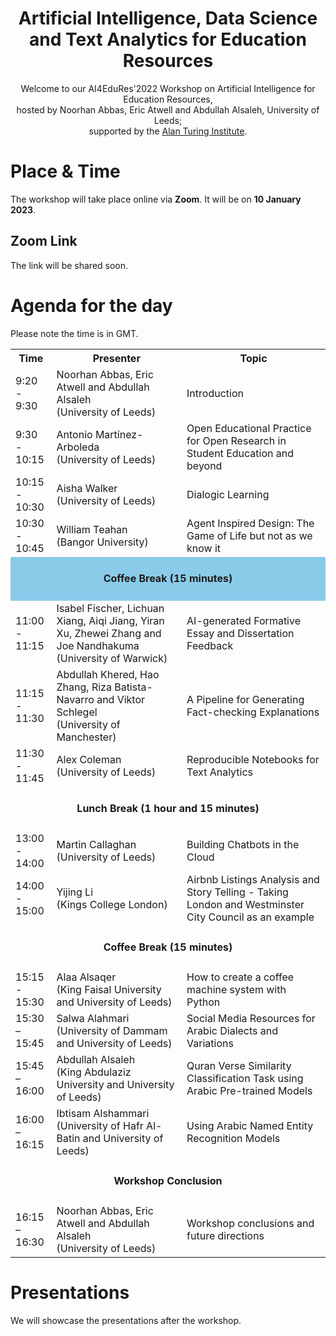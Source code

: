 <!--# AI4EduRes.github.io 
# AI, Data Science and Text Analytics Resources for Education !-->
<!-- please email ai4educationresources@gmail.com for any inquiries. Thanks !-->


<h1 align="center">
  Artificial Intelligence, Data Science and Text Analytics for Education Resources
</h1>

<p align=center>
Welcome to our AI4EduRes'2022 Workshop on Artificial Intelligence for Education Resources, <br />
hosted by Noorhan Abbas, Eric Atwell and Abdullah Alsaleh, University of Leeds; <br />
supported by the <a href="[url](https://www.turing.ac.uk)">Alan Turing Institute</a>.
</p>

# Place & Time

The workshop will take place online via **Zoom**. It will be on **10 January 2023**.

## Zoom Link
The link will be shared soon.



# Agenda for the day
Please note the time is in GMT.



<table style="width:100%">
  <tr>
    <th width="13%">Time</th>
    <th>Presenter</th>
    <th>Topic</th>
  </tr>
  
  <tr>
    <td>9:20 - 9:30</td>
    <td>Noorhan Abbas, Eric Atwell and Abdullah Alsaleh <br /> (University of Leeds)</td>
    <td>Introduction</td>
  </tr>
  
  <tr>
    <td>9:30 - 10:15</td>
    <td>Antonio Martínez-Arboleda <br /> (University of Leeds)</td>
    <td>Open Educational Practice for Open Research in Student Education and beyond</td>
  </tr>
  
  <tr>
    <td>10:15 - 10:30</td>
    <td>Aisha Walker <br /> (University of Leeds)</td>
    <td>Dialogic Learning</td>
  </tr>
  
  <tr>
    <td>10:30 - 10:45</td>
    <td>William Teahan <br />(Bangor University)</td>
    <td>Agent Inspired Design: The Game of Life but not as we know it</td>
  </tr>
  
  <tr height="70px" style="background-color:8acbea">
    <td style="text-align:center" colspan="3"><strong>Coffee Break (15 minutes)</strong></td>
  </tr>
  
  <tr>
    <td>11:00 - 11:15</td>
    <td>Isabel Fischer, Lichuan Xiang, Aiqi Jiang, Yiran Xu, Zhewei Zhang and Joe Nandhakuma <br /> (University  of Warwick)</td>
    <td>AI-generated Formative Essay and Dissertation Feedback</td>
  </tr>
  
  <tr>
    <td>11:15 - 11:30</td>
    <td>Abdullah Khered, Hao Zhang, Riza Batista-Navarro and Viktor Schlegel <br /> (University of Manchester)</td>
    <td>A Pipeline for Generating Fact-checking Explanations</td>
  </tr>
  
  <tr>
    <td>11:30 - 11:45</td>
    <td>Alex Coleman <br />(University of Leeds)</td>
    <td>Reproducible Notebooks for Text Analytics</td>
  </tr>
  
  
  <tr height="70px">
    <td style="text-align:center" colspan="3"><strong>Lunch Break (1 hour and 15 minutes)</strong></td>
  </tr>
  
  
  <tr>
    <td>13:00 - 14:00</td>
    <td>Martin Callaghan <br /> (University of Leeds)</td>
    <td>Building Chatbots in the Cloud</td>
  </tr>
  
  <tr>
    <td>14:00 - 15:00</td>
    <td>Yijing Li <br /> (Kings College London)</td>
    <td>Airbnb Listings Analysis and Story Telling - Taking London and Westminster City Council as an example</td>
  </tr>
  
  <tr height="70px">
    <td style="text-align:center" colspan="3"><strong>Coffee Break (15 minutes)</strong></td>
  </tr>
<!--
  <tr>
    <td style="text-align:center" colspan="3">PGR Students (University of Leeds)</td>
  </tr>
!-->
  <tr>
    <td>15:15 - 15:30</td>
    <td>Alaa Alsaqer <br /> (King Faisal University and University of Leeds)</td>
    <td>How to create a coffee machine system with Python</td>
  </tr>

  <tr>
    <td>15:30 – 15:45</td>
    <td>Salwa Alahmari <br /> (University of Dammam and University of Leeds)</td>
    <td>Social Media Resources for Arabic Dialects and Variations</td>
  </tr>
  
  <tr>
    <td>15:45 – 16:00</td>
    <td>Abdullah Alsaleh <br /> (King Abdulaziz University and University of Leeds)</td>
    <td>Quran Verse Similarity Classification Task using Arabic Pre-trained Models</td>
  </tr>
  
  <tr>
    <td>16:00 – 16:15</td>
    <td>Ibtisam Alshammari <br /> (University of Hafr Al-Batin and University of Leeds)</td>
    <td>Using Arabic Named Entity Recognition Models</td>
  </tr>
  
  <tr height="70px">
    <td style="text-align:center" colspan="3"><strong>Workshop Conclusion</strong></td>
  </tr>
  
  <tr>
    <td>16:15 – 16:30</td>
    <td>Noorhan Abbas, Eric Atwell and Abdullah Alsaleh <br /> (University of Leeds)</td>
    <td>Workshop conclusions and future directions</td>
  </tr>
</table>


# Presentations 
We will showcase the presentations after the workshop.
